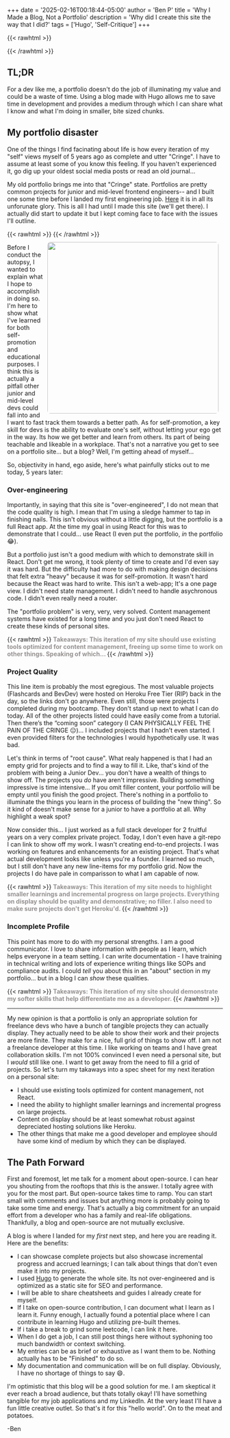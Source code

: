 +++
date = '2025-02-16T00:18:44-05:00'
author = 'Ben P'
title = 'Why I Made a Blog, Not a Portfolio'
description = 'Why did I create this site the way that I did?'
tags = ['Hugo', 'Self-Critique']
+++

{{< rawhtml >}}

<div class='gradient-keyboard'></div>
{{< /rawhtml >}}

## TL;DR

For a dev like me, a portfolio doesn't do the job of illuminating my value and could be a waste of time. Using a blog made with Hugo allows me to save time in development and provides a medium through which I can share what I know and what I'm doing in smaller, bite sized chunks.

## My portfolio disaster

One of the things I find facinating about life is how every iteration of my "self" views myself of 5 years ago as complete and utter "Cringe". I have to assume at least some of you know this feeling. If you haven't experienced it, go dig up your oldest social media posts or read an old journal...

My old portfolio brings me into that "Cringe" state. Portfolios are pretty common projects for junior and mid-level frontend engineers-- and I built one some time before I landed my first engineering job. [Here](https://benprothe-portfolio.netlify.app/) it is in all its unforunate glory. This is all I had until I made this site (we'll get there). I actually did start to update it but I kept coming face to face with the issues I'll outline.

{{< rawhtml >}}
<img align="right" src="/img/old_portfolio.png"  style="width: 400px; border-radius: .5em; margin: 10px;"/>
{{< /rawhtml >}}

Before I conduct the autopsy, I wanted to explain what I hope to accomplish in doing so. I'm here to show what I've learned for both self-promotion and educational purposes. I think this is actually a pitfall other junior and mid-level devs could fall into and I want to fast track them towards a better path. As for self-promotion, a key skill for devs is the ability to evaluate one's self, without letting your ego get in the way. Its how we get better and learn from others. Its part of being teachable and likeable in a workplace. That's not a narrative you get to see on a portfolio site... but a blog? Well, I'm getting ahead of myself...

So, objectivity in hand, ego aside, here's what painfully sticks out to me today, 5 years later:

### Over-engineering

Importantly, in saying that this site is "over-engineered", I do not mean that the code quality is high. I mean that I'm using a sledge hammer to tap in finishing nails. This isn't obvious without a little digging, but the portfolio is a full React app. At the time my goal in using React for this was to demonstrate that I could... use React (I even put the portfolio, _in_ the portfolio :joy:).

But a portfolio just isn't a good medium with which to demonstrate skill in React. Don't get me wrong, it took plenty of time to create and I'd even say it was hard. But the difficulty had more to do with making design decisions that felt extra "heavy" because it was for self-promotion. It wasn't hard because the React was hard to write. This isn't a web-app; It's a one page view. I didn't need state management. I didn't need to handle asychronous code. I didn't even really need a router.

The "portfolio problem" is very, very, very solved. Content management systems have existed for a long time and you just don't need React to create these kinds of personal sites.

{{< rawhtml >}}
<span style = "color:#969191; font-weight: bold;">
Takeaways: This iteration of my site should use existing tools optimized for content management, freeing up some time to work on other things. Speaking of which...
</span>
{{< /rawhtml >}}

### Project Quality

This line item is probably the most egregious. The most valuable projects (Flashcards and BevDev) were hosted on Heroku Free Tier (RIP) back in the day, so the links don't go anywhere. Even still, those were projects I completed during my bootcamp. They don't stand up next to what I can do today. All of the other projects listed could have easily come from a tutorial. Then there’s the “coming soon” category (I CAN PHYSICALLY FEEL THE PAIN OF THE CRINGE 😑)... I included projects that I hadn’t even started. I even provided filters for the technologies I would hypothetically use. It was bad.

Let's think in terms of "root cause". What realy happened is that I had an empty grid for projects and to find a way to fill it. Like, that's kind of the problem with being a Junior Dev... you don't have a wealth of things to show off. The projects you _do_ have aren't impressive. Building something impressive is time intensive... If you omit filler content, your portfolio will be empty until you finish the good project. There's nothing in a portfolio to illuminate the things you learn in the process of building the "new thing". So it kind of doesn't make sense for a junior to have a portfolio at all. Why highlight a weak spot?

Now consider this... I just worked as a full stack developer for 2 fruitful years on a very complex private project. Today, I don't even have a git-repo I can link to show off my work. I wasn't creating end-to-end projects. I was working on features and enhancements for an existing project. That's what actual development looks like unless you're a founder. I learned so much, but I still don't have any new line-items for my portfolio grid. Now the projects I do have pale in comparisson to what I am capable of now.

{{< rawhtml >}}
<span style = "color:#969191; font-weight: bold;">
Takeaways: This iteration of my site needs to highlight smaller learnings and incremental progress on large projects. Everything on display should be quality and demonstrative; no filler. I also need to make sure projects don't get Heroku'd.
</span>
{{< /rawhtml >}}

### Incomplete Profile

This point has more to do with my personal strengths. I am a good communicator. I love to share information with people as I learn, which helps everyone in a team setting. I can write documentation - I have training in technical writing and lots of experience writing things like SOPs and compliance audits. I could _tell_ you about this in an "about" section in my portfolio... but in a blog I can _show_ these qualities.

{{< rawhtml >}}
<span style = "color:#969191; font-weight: bold;">
Takeaways: This iteration of my site should demonstrate my softer skills that help differentiate me as a developer.
</span>
{{< /rawhtml >}}

---

My new opinion is that a portfolio is only an appropriate solution for freelance devs who have a bunch of tangible projects they can actually display. They actually need to be able to show their work and their projects are more finite. They make for a nice, full grid of things to show off. I am not a freelance developer at this time. I like working on teams and I have great collaboration skills. I'm not 100% convinced I even need a personal site, but I _would_ still like one. I want to get away from the need to fill a grid of projects. So let's turn my takaways into a spec sheet for my next iteration on a personal site:

- I should use existing tools optimized for content management, not React.
- I need the ability to highlight smaller learnings and incremental progress on large projects.
- Content on display should be at least somewhat robust against depreciated hosting solutions like Heroku.
- The other things that make me a good developer and employee should have some kind of medium by which they can be displayed.

## The Path Forward

First and foremost, let me talk for a moment about open-source. I can hear you shouting from the rooftops that _this_ is the answer. I totally agree with you for the most part. But open-source takes time to ramp. You can start small with comments and issues but anything more is probably going to take some time and energy. That's actually a big commitment for an unpaid effort from a developer who has a family and real-life obligations. Thankfully, a blog and open-source are not mutually exclusive.

A blog is where I landed for my _first_ next step, and here you are reading it. Here are the benefits:

- I can showcase complete projects but also showcase incremental progress and accrued learnings; I can talk about things that don't even make it into my projects.
- I used [Hugo](https://gohugo.io/) to generate the whole site. Its not over-engineered and is optimized as a static site for SEO and performance.
- I will be able to share cheatsheets and guides I already create for myself.
- If I take on open-source contribution, I can document what I learn as I learn it. Funny enough, I actually found a potential place where I can contribute in learning Hugo and utilizing pre-built themes.
- If i take a break to grind some leetcode, I can link it here.
- When I do get a job, I can still post things here without syphoning too much bandwidth or context switching.
- My entries can be as brief or exhaustive as I want them to be. Nothing actually has to be "Finished" to do so.
- My documentation and communication will be on full display. Obviously, I have no shortage of things to say :smile:.

I'm optimistic that this blog will be a good solution for me. I am skeptical it ever reach a broad audience, but thats totally okay! I'll have something tangible for my job applications and my LinkedIn. At the very least I'll have a fun little creative outlet. So that's it for this "hello world". On to the meat and potatoes.

-Ben
